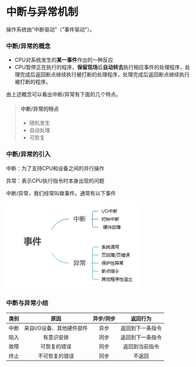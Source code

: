 # 中断与异常机制

操作系统由“中断驱动”（“事件驱动”）。

### 中断/异常的概念

- CPU对系统发生的**某一事件**作出的一种反应
- CPU暂停正在执行的程序，**保留现场**后**自动转去**执行相应事件的处理程序，处理完成后返回断点继续执行被打断的处理程序，处理完成后返回断点继续执行被打断的程序。

由上述概念可以看出中断/异常有下面的几个特点。

> #### 中断/异常的特点
>
> - 随机发生
> - 自动处理
> - 可恢复

### 中断/异常的引入

中断：为了支持CPU和设备之间的并行操作

异常：表示CPU执行指令时本身出现的问题



中断/异常，我们经常叫做事件。通常有以下事件

![事件](../img\事件.png)

### 中断与异常小结

|  类别  |       原因       | 异步/同步 |   返回行为   |
| :--: | :------------: | :---: | :------: |
|  中断  | 来自I/O设备、其他硬件部件 |  异步   | 返回到下一条指令 |
|  陷入  |     有意识安排      |  同步   | 返回到下一条指令 |
|  故障  |     可恢复的错误     |  同步   | 返回到当前指令  |
|  终止  |    不可恢复的错误     |  同步   |   不返回    |

